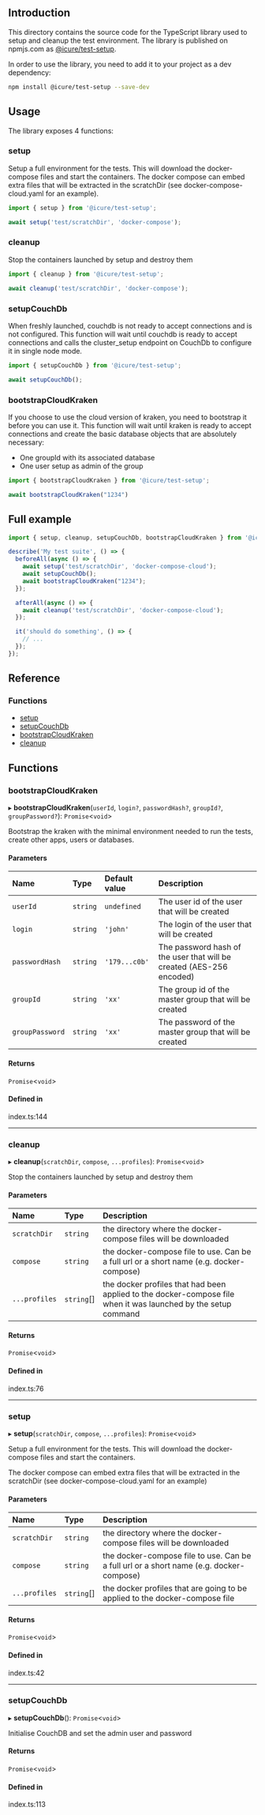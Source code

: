 ## Introduction

This directory contains the source code for the TypeScript library used to setup and cleanup the test environment.
The library is published on npmjs.com as [@icure/test-setup](https://www.npmjs.com/package/@icure/test-setup).

In order to use the library, you need to add it to your project as a dev dependency:

```bash
npm install @icure/test-setup --save-dev
```

## Usage

The library exposes 4 functions:

### setup

Setup a full environment for the tests. This will download the docker-compose files and start the containers.
The docker compose can embed extra files that will be extracted in the scratchDir (see docker-compose-cloud.yaml for an example).

```typescript
import { setup } from '@icure/test-setup';

await setup('test/scratchDir', 'docker-compose');
```

### cleanup

Stop the containers launched by setup and destroy them

```typescript
import { cleanup } from '@icure/test-setup';

await cleanup('test/scratchDir', 'docker-compose');
```

### setupCouchDb

When freshly launched, couchdb is not ready to accept connections and is not configured. This function will wait until couchdb is ready to accept connections and calls the cluster_setup endpoint on CouchDb to configure it in single node mode.

```typescript
import { setupCouchDb } from '@icure/test-setup';

await setupCouchDb();
```

### bootstrapCloudKraken

If you choose to use the cloud version of kraken, you need to bootstrap it before you can use it.
This function will wait until kraken is ready to accept connections and create the basic database objects that are absolutely necessary:

* One groupId with its associated database
* One user setup as admin of the group

```typescript
import { bootstrapCloudKraken } from '@icure/test-setup';

await bootstrapCloudKraken("1234")
```

## Full example

```typescript
import { setup, cleanup, setupCouchDb, bootstrapCloudKraken } from '@icure/test-setup';

describe('My test suite', () => {
  beforeAll(async () => {
    await setup('test/scratchDir', 'docker-compose-cloud');
    await setupCouchDb();
    await bootstrapCloudKraken("1234");
  });

  afterAll(async () => {
    await cleanup('test/scratchDir', 'docker-compose-cloud');
  });

  it('should do something', () => {
    // ...
  });
});
```

## Reference

### Functions

- [setup](README.md#setup)
- [setupCouchDb](README.md#setupcouchdb)
- [bootstrapCloudKraken](README.md#bootstrapcloudkraken)
- [cleanup](README.md#cleanup)

## Functions

### bootstrapCloudKraken

▸ **bootstrapCloudKraken**(`userId`, `login?`, `passwordHash?`, `groupId?`, `groupPassword?`): `Promise`<`void`>

Bootstrap the kraken with the minimal environment needed to run the tests, create other apps, users or databases.

#### Parameters

| Name            | Type     | Default value | Description                                                          |
|:----------------|:---------|:--------------|:---------------------------------------------------------------------|
| `userId`        | `string` | `undefined`   | The user id of the user that will be created                         |
| `login`         | `string` | `'john'`      | The login of the user that will be created                           |
| `passwordHash`  | `string` | `'179...c0b'` | The password hash of the user that will be created (AES-256 encoded) |
| `groupId`       | `string` | `'xx'`        | The group id of the master group that will be created                |
| `groupPassword` | `string` | `'xx'`        | The password of the master group that will be created                |

#### Returns

`Promise`<`void`>

#### Defined in

index.ts:144

___

### cleanup

▸ **cleanup**(`scratchDir`, `compose`, `...profiles`): `Promise`<`void`>

Stop the containers launched by setup and destroy them

#### Parameters

| Name          | Type       | Description                                                                                                    |
|:--------------|:-----------|:---------------------------------------------------------------------------------------------------------------|
| `scratchDir`  | `string`   | the directory where the docker-compose files will be downloaded                                                |
| `compose`     | `string`   | the docker-compose file to use. Can be a full url or a short name (e.g. docker-compose)                        |
| `...profiles` | `string`[] | the docker profiles that had been applied to the docker-compose file when it was launched by the setup command |

#### Returns

`Promise`<`void`>

#### Defined in

index.ts:76

___

### setup

▸ **setup**(`scratchDir`, `compose`, `...profiles`): `Promise`<`void`>

Setup a full environment for the tests. This will download the docker-compose files and start the containers.

The docker compose can embed extra files that will be extracted in the scratchDir (see docker-compose-cloud.yaml for an example)

#### Parameters

| Name          | Type       | Description                                                                             |
|:--------------|:-----------|:----------------------------------------------------------------------------------------|
| `scratchDir`  | `string`   | the directory where the docker-compose files will be downloaded                         |
| `compose`     | `string`   | the docker-compose file to use. Can be a full url or a short name (e.g. docker-compose) |
| `...profiles` | `string`[] | the docker profiles that are going to be applied to the docker-compose file             |

#### Returns

`Promise`<`void`>

#### Defined in

index.ts:42

___

### setupCouchDb

▸ **setupCouchDb**(): `Promise`<`void`>

Initialise CouchDB and set the admin user and password

#### Returns

`Promise`<`void`>

#### Defined in

index.ts:113
